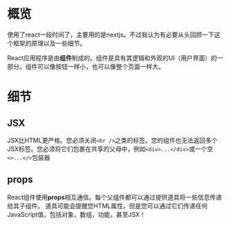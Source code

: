 # 概览

使用了react一段时间了，主要用的是nextjs。不过我认为有必要从头回顾一下这个框架的原理以及一些细节。

React应用程序是由**组件**制成的。组件是具有其逻辑和外观的UI（用户界面）的一部分。组件可以像按钮一样小，也可以像整个页面一样大。

# 细节

## JSX

JSX比HTML更严格。您必须关闭`<br />`之类的标签。您的组件也无法返回多个JSX标签。您必须将它们包裹在共享的父母中，例如`<div>...</div>`或一个空`<>...</>`包装器

## props

React组件使用**props**相互通信。每个父组件都可以通过提供道具将一些信息传递给其子组件。
道具可能会提醒您HTML属性，但是您可以通过它们传递任何JavaScript值，包括对象，数组，功能，甚至JSX！

